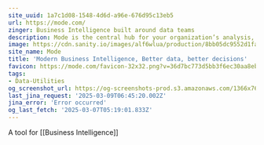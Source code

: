 ```yaml
---
site_uuid: 1a7c1d08-1548-4d6d-a96e-676d95c13eb5
url: https://mode.com/
zinger: Business Intelligence built around data teams
description: Mode is the central hub for your organization’s analysis, uniting data teams and business teams around data to drive business outcomes.
image: https://cdn.sanity.io/images/alf6wlua/production/8bb05dc9552d1fa2840b8177ae46f9e5615797e6-1200x630.png?w=1200&h=630&auto=format
site_name: Mode
title: 'Modern Business Intelligence, Better data, better decisions'
favicon: https://mode.com/favicon-32x32.png?v=36d7bc773d5bb3f6ec30aa8eb75f5f38
tags:
- Data-Utilities
og_screenshot_url: https://og-screenshots-prod.s3.amazonaws.com/1366x768/80/false/5fce38c3e9db087cf73da85460346e3d488b5f13481e7651a86933323d8cedc9.jpeg
last_jina_request: '2025-03-09T06:45:20.002Z'
jina_error: 'Error occurred'
og_last_fetch: '2025-03-07T05:19:01.833Z'
---
```

A tool for [[Business Intelligence]]

